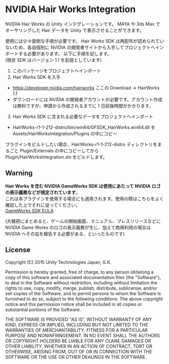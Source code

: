 # NVIDIA Hair Works Integration

NVIDIA Hair Works の Unity インテグレーションです。
MAYA や 3ds Max でオーサリングした Hair データを Unity で表示させることができます。

使用には少々面倒な手順が必要です。
Hair Works SDK は再配布が認められていないため、各自個別に NVIDIA の開発者サイトから入手してプロジェクトへインポートする必要があります。
以下に手順を記します。  
(現状 SDK はバージョン 1.1 を前提としています)

1.  このパッケージをプロジェクトへインポート
2.  Hair Works SDK を入手
  * https://developer.nvidia.com/hairworks ここの Download -> HairWorks 1.1
  * ダウンロードには NVIDIA の開発者アカウントが必要です。アカウント作成は無料ですが、申請から作成されるまでに 1 日前後時間がかかります。
3.  Hair Works SDK に含まれる必要なデータをプロジェクトへインポート
  * HairWorks-r1-1-212-distro/bin/win64/GFSDK_HairWorks.win64.dll を Assets/HairWorksIntegration/Plugins の中にコピー

プラグインをビルドしたい場合、HairWorks-r1-1-212-distro ディレクトリをまるごと Plugin/Externals の中にコピーしてから Plugin/HairWorksIntegration.sln をビルドします。

## Warning
**Hair Works を含む NVIDIA GameWorks SDK は使用にあたって NVIDIA ロゴの表示義務などが規定されています**。  
これは本プラグインを使用する場合にも適用されます。使用の際はこちらをよく確認した上でそれに従ってください。  
[GameWorks SDK EULA](https://developer.nvidia.com/gameworks-sdk-eula)  

(大雑把にまとめると、ゲームの開始画面、マニュアル、プレスリリースなどに NVIDIA Game Works のロゴの表示義務が生じ、加えて商用利用の場合は NVIDIA へその旨を報告する必要がある、といったものです)

## License
Copyright (C) 2015 Unity Technologies Japan, G.K.

Permission is hereby granted, free of charge, to any person obtaining a copy of this software and associated documentation files (the "Software"), to deal in the Software without restriction, including without limitation the rights to use, copy, modify, merge, publish, distribute, sublicense, and/or sell copies of the Software, and to permit persons to whom the Software is furnished to do so, subject to the following conditions: The above copyright notice and this permission notice shall be included in all copies or substantial portions of the Software.

THE SOFTWARE IS PROVIDED "AS IS", WITHOUT WARRANTY OF ANY KIND, EXPRESS OR IMPLIED, INCLUDING BUT NOT LIMITED TO THE WARRANTIES OF MERCHANTABILITY, FITNESS FOR A PARTICULAR PURPOSE AND NONINFRINGEMENT. IN NO EVENT SHALL THE AUTHORS OR COPYRIGHT HOLDERS BE LIABLE FOR ANY CLAIM, DAMAGES OR OTHER LIABILITY, WHETHER IN AN ACTION OF CONTRACT, TORT OR OTHERWISE, ARISING FROM, OUT OF OR IN CONNECTION WITH THE SOFTWARE OR THE USE OR OTHER DEALINGS IN THE SOFTWARE.

